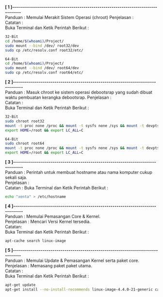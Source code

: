 **[ 1 ]---------------------------------------------------------------------------------**  
Panduan : Memulai Merakit Sistem Operasi (chroot)
Penjelasan :  
Catatan :  
Buka Terminal dan Ketik Perintah Berikut :  
```bash
32-Bit
cd /home/$(whoami)/Project/
sudo mount --bind /dev/ root32/dev
sudo cp /etc/resolv.conf root32/etc/

64-Bit
cd /home/$(whoami)/Project/
sudo mount --bind /dev/ root64/dev
sudo cp /etc/resolv.conf root64/etc/
```

**[ 2 ]---------------------------------------------------------------------------------**  
Panduan : Masuk chroot ke sistem operasi debootsrap yang sudah dibuat waktu pembuatan kerangka debootsrap.
Penjelasan :  
Catatan :  
Buka Terminal dan Ketik Perintah Berikut :  
```bash
32-Bit
sudo chroot root32
mount -t proc none /proc && mount -t sysfs none /sys && mount -t devpts none /dev/pts
export HOME=/root && export LC_ALL=C

64-Bit
sudo chroot root64
mount -t proc none /proc && mount -t sysfs none /sys && mount -t devpts none /dev/pts
export HOME=/root && export LC_ALL=C
```

**[ 3 ]---------------------------------------------------------------------------------**  
Panduan : Perintah untuk membuat hostname atau nama komputer cukup sekali saja.  
Penjelasan :  
Catatan :
Buka Terminal dan Ketik Perintah Berikut :  

```bash
echo "xenta" > /etc/hostname
```

**[ 4 ]---------------------------------------------------------------------------------**  
Panduan : Memulai Pemasangan Core & Kernel.  
Penjelasan : Mencari Versi Kernel tersedia.  
Catatan:  
Buka Terminal dan Ketik Perintah Berikut :  

```bash
apt-cache search linux-image
```

**[ 5 ]---------------------------------------------------------------------------------**  
Panduan : Memulai Update & Pemasangan Kernel serta paket core.  
Penjelasan : Memasang paket paket utama.  
Catatan :  
Buka Terminal dan Ketik Perintah Berikut :  

```bash
apt-get update
apt-get install --no-install-recommends linux-image-4.4.0-21-generic casper lupin-casper network-manager nano -y
```
